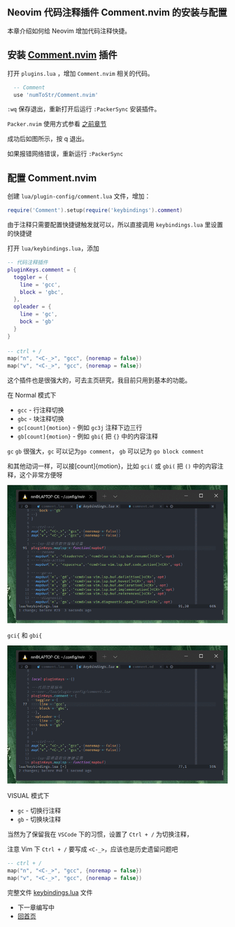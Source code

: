 ## Neovim 代码注释插件 Comment.nvim 的安装与配置

本章介绍如何给 Neovim 增加代码注释快捷。

## 安装 [Comment.nvim](https://github.com/numToStr/Comment.nvim) 插件

打开 `plugins.lua` ，增加 `Comment.nvim` 相关的代码。

```lua
  -- Comment
  use 'numToStr/Comment.nvim'
```

`:wq` 保存退出，重新打开后运行 `:PackerSync` 安装插件。

`Packer.nvim` 使用方式参看 [之前章节](../packer-usage.md)

成功后如图所示，按 q 退出。

如果报错网络错误，重新运行 `:PackerSync`

## 配置 Comment.nvim

创建 `lua/plugin-config/comment.lua` 文件，增加：

```lua
require('Comment').setup(require('keybindings').comment)
```

由于注释只需要配置快捷键触发就可以，所以直接调用 `keybindings.lua` 里设置的快捷键

打开 `lua/keybindings.lua`，添加

```lua
-- 代码注释插件
pluginKeys.comment = {
  toggler = {
    line = 'gcc',
    block = 'gbc',
  },
  opleader = {
    line = 'gc',
    bock = 'gb'
  }
}

-- ctrl + /
map("n", "<C-_>", "gcc", {noremap = false})
map("v", "<C-_>", "gcc", {noremap = false})
```

这个插件也是很强大的，可去主页研究，我目前只用到基本的功能。

在 Normal 模式下

- `gcc` - 行注释切换
- `gbc` - 块注释切换
- `gc[count]{motion}` - 例如 `gc3j` 注释下边三行
- `gb[count]{motion}` - 例如 `gbi{` 把 `{}` 中的内容注释

`gc` `gb` 很强大，`gc` 可以记为`go comment`， `gb` 可以记为 `go block comment`

和其他动词一样，可以接[count]{motion}，比如 `gci(` 或 `gbi(` 把 `()` 中的内容注释，这个非常方便呀

<img src="../imgs/comment1.gif" width="800">

`gci{`  和 `gbi{`

<img src="../imgs/comment2.gif" width="800">

VISUAL 模式下

- `gc` - 切换行注释
- `gb` - 切换块注释

当然为了保留我在 `VSCode` 下的习惯，设置了 `Ctrl + /` 为切换注释，

注意 Vim 下 `Ctrl + /` 要写成 `<C-_>`，应该也是历史遗留问题吧

```lua
-- ctrl + /
map("n", "<C-_>", "gcc", {noremap = false})
map("v", "<C-_>", "gcc", {noremap = false})
```

完整文件 [keybindings.lua](https://github.com/nshen/learn-neovim-lua/blob/main/lua/keybindings.lua) 文件

- 下一章编写中
- [回首页](../../README.md)

